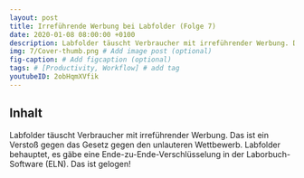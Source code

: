 ```yaml
---
layout: post
title: Irreführende Werbung bei Labfolder (Folge 7)
date: 2020-01-08 08:00:00 +0100
description: Labfolder täuscht Verbraucher mit irreführender Werbung. Das ist ein Verstoß gegen das Gesetz gegen den unlauteren Wettbewerb. Labfolder behauptet, es gäbe eine Ende-zu-Ende-Verschlüsselung in der Laborbuch-Software (ELN). Das ist gelogen!
img: 7/Cover-thumb.png # Add image post (optional)
fig-caption: # Add figcaption (optional)
tags: # [Productivity, Workflow] # add tag
youtubeID: 2obHqmXVfik
---
```


## Inhalt

Labfolder täuscht Verbraucher mit irreführender Werbung. Das ist ein Verstoß gegen das Gesetz gegen den unlauteren Wettbewerb. Labfolder behauptet, es gäbe eine Ende-zu-Ende-Verschlüsselung in der Laborbuch-Software (ELN). Das ist gelogen!
